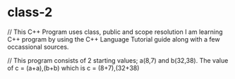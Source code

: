 # class-2
// This C++ Program uses class, public and scope resolution 
 I am learning C++ program by using the C++ Language Tutorial guide along with a few occassional sources. 

// This program consists of 2 starting values; a(8,7) and b(32,38). The value of c = (a+a),(b+b) which is c = (8+7),(32+38)
